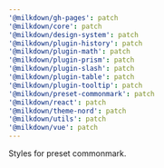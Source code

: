 ```yaml
---
'@milkdown/gh-pages': patch
'@milkdown/core': patch
'@milkdown/design-system': patch
'@milkdown/plugin-history': patch
'@milkdown/plugin-math': patch
'@milkdown/plugin-prism': patch
'@milkdown/plugin-slash': patch
'@milkdown/plugin-table': patch
'@milkdown/plugin-tooltip': patch
'@milkdown/preset-commonmark': patch
'@milkdown/react': patch
'@milkdown/theme-nord': patch
'@milkdown/utils': patch
'@milkdown/vue': patch
---
```


Styles for preset commonmark.
